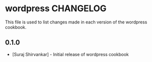 wordpress CHANGELOG
===================

This file is used to list changes made in each version of the wordpress cookbook.

0.1.0
-----
- [Suraj Shirvankar] - Initial release of wordpress cookbook